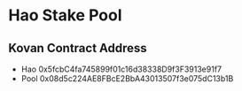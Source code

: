 # Hao Stake Pool

## Kovan Contract Address 

- Hao 0x5fcbC4fa745899f01c16d38338D9f3F3913e91f7
- Pool 0x08d5c224AE8FBcE2BbA43013507f3e075dC13b1B